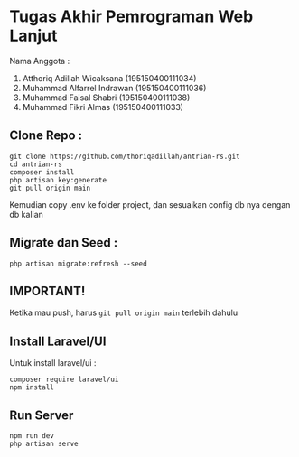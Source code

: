 # Tugas Akhir Pemrograman Web Lanjut
Nama Anggota :
1. Atthoriq Adillah Wicaksana (195150400111034)
2. Muhammad Alfarrel Indrawan (195150400111036)
3. Muhammad Faisal Shabri (195150400111038)
4. Muhammad Fikri Almas (195150400111033)

## Clone Repo :
```
git clone https://github.com/thoriqadillah/antrian-rs.git
cd antrian-rs
composer install
php artisan key:generate
git pull origin main
```
Kemudian copy .env ke folder project, dan sesuaikan config db nya dengan db kalian

## Migrate dan Seed :
```
php artisan migrate:refresh --seed
```

## IMPORTANT!
Ketika mau push, harus `git pull origin main` terlebih dahulu

## Install Laravel/UI
Untuk install laravel/ui :
```
composer require laravel/ui
npm install
```

## Run Server
```
npm run dev
php artisan serve
```
